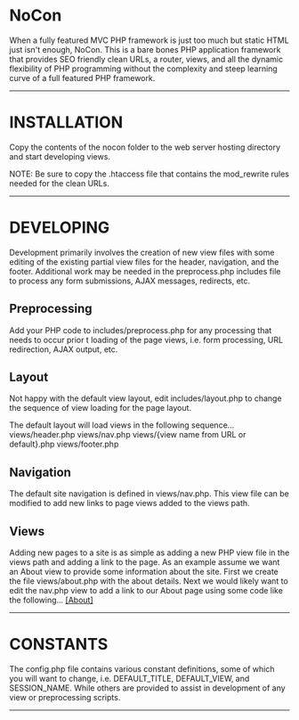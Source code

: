 # NoCon

When a fully featured MVC PHP framework is just too much but static HTML
just isn't enough, NoCon. This is a bare bones PHP application framework that
provides SEO friendly clean URLs, a router, views, and all the dynamic 
flexibility of PHP programming without the complexity and steep learning curve
of a full featured PHP framework.

---------------------------------


# INSTALLATION

Copy the contents of the nocon folder to the web server hosting directory and
start developing views.

NOTE: Be sure to copy the .htaccess file that contains the mod_rewrite rules 
needed for the clean URLs.

---------------------------------


# DEVELOPING

Development primarily involves the creation of new view files with some editing
of the existing partial view files for the header, navigation, and the footer. 
Additional work may be needed in the preprocess.php includes file to process
any form submissions, AJAX messages, redirects, etc.

## Preprocessing
Add your PHP code to includes/preprocess.php for any 
processing that needs to occur prior t loading of the page views, i.e. form 
processing, URL redirection, AJAX output, etc.

## Layout
Not happy with the default view layout, edit 
includes/layout.php to change the sequence of view loading 
for the page layout.

The default layout will load views in the following sequence...
views/header.php
views/nav.php
views/{view name from URL or default}.php
views/footer.php

## Navigation
The default site navigation is defined in views/nav.php. 
This view file can be modified to add new links to page views added to the 
views path.

## Views
Adding new pages to a site is as simple as adding a new PHP view file in the 
views path and adding a link to the page. As an example assume we want an 
About view to provide some information about the site. First we create the 
file views/about.php with the about details. Next we would likely want to edit 
the nav.php view to add a link to our About page using some code like the 
following...
<a href="about">[About]</a>

---------------------------------


# CONSTANTS

The config.php file contains various constant definitions, some of which you
will want to change, i.e. DEFAULT_TITLE, DEFAULT_VIEW, and SESSION_NAME. While 
others are provided to assist in development of any view or preprocessing scripts.


---------------------------------
